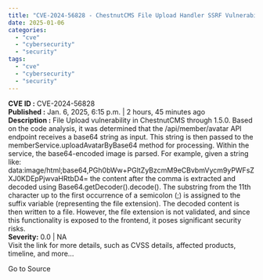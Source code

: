 ```yaml
---
title: "CVE-2024-56828 - ChestnutCMS File Upload Handler SSRF Vulnerability"
date: 2025-01-06
categories: 
  - "cve"
  - "cybersecurity"
  - "security"
tags: 
  - "cve"
  - "cybersecurity"
  - "security"
---
```


**CVE ID :** CVE-2024-56828  
**Published :** Jan. 6, 2025, 6:15 p.m. | 2 hours, 45 minutes ago  
**Description :** File Upload vulnerability in ChestnutCMS through 1.5.0. Based on the code analysis, it was determined that the /api/member/avatar API endpoint receives a base64 string as input. This string is then passed to the memberService.uploadAvatarByBase64 method for processing. Within the service, the base64-encoded image is parsed. For example, given a string like: data:image/html;base64,PGh0bWw+PGltZyBzcmM9eCBvbmVycm9yPWFsZXJ0KDEpPjwvaHRtbD4= the content after the comma is extracted and decoded using Base64.getDecoder().decode(). The substring from the 11th character up to the first occurrence of a semicolon (;) is assigned to the suffix variable (representing the file extension). The decoded content is then written to a file. However, the file extension is not validated, and since this functionality is exposed to the frontend, it poses significant security risks.  
**Severity:** 0.0 | NA  
Visit the link for more details, such as CVSS details, affected products, timeline, and more...

Go to Source
